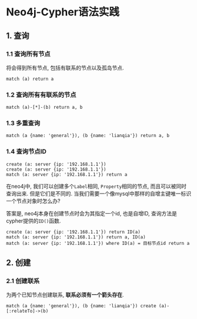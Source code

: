 # Neo4j-Cypher语法实践

## 1. 查询

### 1.1 查询所有节点

将会得到所有节点, 包括有联系的节点以及孤岛节点.

```
match (a) return a
```

### 1.2 查询所有有联系的节点

```
match (a)-[*]-(b) return a, b
```

### 1.3 多重查询

```
match (a {name: 'general'}), (b {name: 'lianqia'}) return a, b
```

### 1.4 查询节点ID

```cypher
create (a: server {ip: '192.168.1.1'})
create (a: server {ip: '192.168.1.1'})
match (a: server {ip: '192.168.1.1'}) return a
```

在neo4j中, 我们可以创建多个`Label`相同, `Property`相同的节点, 而且可以被同时查询出来. 但是它们是不同的. 当我们需要一个像mysql中那样的自增主键唯一标识一个节点对象时怎么办?

答案是, neo4j本身在创建节点时会为其指定一个id, 也是自增ID, 查询方法是cypher提供的`ID()`函数.

```
create (a: server {ip: '192.168.1.1'}) return ID(a)
match (a: server {ip: '192.168.1.1'}) return a, ID(a)
match (a: server {ip: '192.168.1.1'}) where ID(a) = 目标节点id return a
```


## 2. 创建

### 2.1 创建联系

为两个已知节点创建联系, **联系必须有一个箭头存在**.

```
match (a {name: 'general'}), (b {name: 'lianqia'}) create (a)-[:relateTo]->(b)
```
